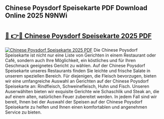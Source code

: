 ## Chinese Poysdorf Speisekarte PDF Download Online 2025 N9NWi

# <h2><a href="http://gc9va5.nevu.top/?p=Chinese+Poysdorf+Speisekarte">🔗 👉🔴 Chinese Poysdorf Speisekarte 2025 PDF</a></h2>

[![Chinese Poysdorf Speisekarte 2025 PDF](https://i.imgur.com/dBaPXMq.png)](http://gc9va5.nevu.top/?p=Chinese+Poysdorf+Speisekarte)
Die Chinese Poysdorf Speisekarte ist nicht nur eine Liste von Gerichten in einem Restaurant oder Café, sondern auch Ihre Möglichkeit, ein köstliches und für Ihren Geschmack geeignetes Gericht zu wählen. Auf der Chinese Poysdorf Speisekarte unseres Restaurants finden Sie leichte und frische Salate in unserem speziellen Bereich. Für diejenigen, die Fleisch bevorzugen, bieten wir eine umfangreiche Auswahl an Gerichten auf der Chinese Poysdorf Speisekarte an: Rindfleisch, Schweinefleisch, Huhn und Fisch. Unseren Auserwählten bieten wir exquisite Gerichte wie Schaschlik und Steak an, die auf einem alten, natürlichen Feuer zubereitet werden. In jedem Fall sind wir bereit, Ihnen bei der Auswahl der Speisen auf der Chinese Poysdorf Speisekarte zu helfen und Ihnen einen komfortablen und angenehmen Service zu bieten.
